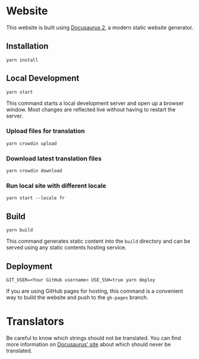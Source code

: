 # Website

This website is built using [Docusaurus 2](https://v2.docusaurus.io/), a modern static website generator.

## Installation

```console
yarn install
```

## Local Development

```console
yarn start
```

This command starts a local development server and open up a browser window. Most changes are reflected live without having to restart the server.

### Upload files for translation

```console
yarn crowdin upload
```

### Download latest translation files

```console
yarn crowdin download
```

### Run local site with different locale

```console
yarn start --locale fr
```

## Build

```console
yarn build
```

This command generates static content into the `build` directory and can be served using any static contents hosting service.

## Deployment

```console
GIT_USER=<Your GitHub username> USE_SSH=true yarn deploy
```

If you are using GitHub pages for hosting, this command is a convenient way to build the website and push to the `gh-pages` branch.


# Translators

Be careful to know which strings should not be translated. You can find more information on 
[Docusaurus' site](https://docusaurus.io/docs/i18n/crowdin#translate-the-sources) about which 
should never be translated.

